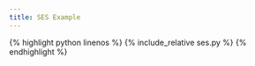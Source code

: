 ```yaml
---
title: SES Example
---
```


{% highlight python linenos %}
{% include_relative ses.py %}
{% endhighlight %}
